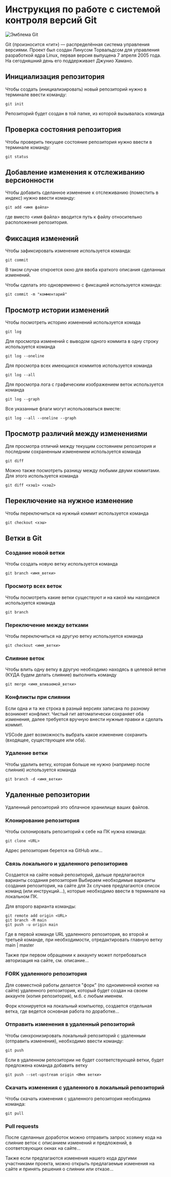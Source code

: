 # **Инструкция по работе с системой контроля версий Git**

![Эмблема Git](git.jpg)

Git (произносится «гит») — распределённая система управления версиями. Проект был создан Линусом Торвальдсом для управления разработкой ядра Linux, первая версия выпущена 7 апреля 2005 года. На сегодняшний день его поддерживает Джунио Хамано.

## Инициализация репозитория

Чтобы создать (инициализировать) новый репозиторий нужно в терминале ввести команду:

    git init

Репозиторий будет создан в той папке, из которой вызывалась команда

## Проверка состояния репозитория

Чтобы проверить текущее состояние репозитория нужно ввести в терминале команду:

    git status

## Добавление изменения к отслеживанию версионности

Чтобы добавить сделанное изменение к отслеживанию (поместить в индекс) нужно ввести команду:

    git add <имя файла>

где вместо <имя файла> вводится путь к файлу относительно расположения репозитория.

## Фиксация изменений

Чтобы зафиксировать изменение используется команда:

    git commit

В таком случае откроется окно для ввоба краткого описания сделанных изменений.

Чтобы сделать это одновременно с фиксацией используется команда:

    git commit -m "комментарий"

## Просмотр истории изменений

Чтобы посмотреть историю изменений используется комада

    git log

Для просмотра изменений с выводом одного коммита в одну строку используется команда

    git log --oneline

Для просмотра всех имеющихся коммитов используется команда

    git log --all

Для просмотра лога с графическим изображением веток используется команда

    git log --graph

Все указанные флаги могут использоваться вместе:

    git log --all --oneline --graph

## Просмотр различий между изменениями

Для просмотра отличий между текущим состоянием репозитория и последним сохраненным изменением используется команда

    git diff

Можно также посмотреть разницу между любыми двуми коммитами. Для этого используется команда

    git diff <хэш1> <хэш2>

## Переключение на нужное изменение

Чтобы переключиться на нужный коммит используется команда

    git checkout <хэш>

## Ветки в Git

### Создание новой ветки

Чтобы создать новую ветку используется команда

    git branch <имя_ветки>

### Просмотр всех веток

Чтобы посмотреть какие ветки существуют и на какой мы находимся используется команда

    git branch

### Переключение между ветками

Чтобы переключиться на другую ветку используется команда

    git checkout <имя_ветки>

### Слияние веток

Чтобы влить одну ветку в другую необходимо находясь в целевой ветке (КУДА будем делать слияние) выполнить команду

    git merge <имя_вливаемой_ветки>

### Конфликты при слиянии

Если одна и та же строка в разный версиях записана по разному возникнет конфликт.
Чистый гит автоматически сохраняет оба изменения, далее требуется вручную внести нужные правки и сделать коммит.

VSСode дает возможность выбрать какое изменение сохранить (входящее, существующее или оба).

### Удаление ветки

Чтобы удалить ветку, которая больше не нужно (например после слияния) используется команда

    git branch -d <имя_ветки>

## Удаленные репозитории

Удаленный репозиторий это облачное хранилище ваших файлов.

### Клонирование репозитория

Чтобы склонировать репозиторий к себе на ПК нужна команда:

    git clone <URL>

Адрес репозитория берется на GitHub или...

### Связь локального и удаленного репозиториев

Создается на сайте новый репозиторий, дальше предлагаются варианты создания репозитория
Выбираем необходимые варианты создания репозитория, на сайте для 3х случаев предлагаются список команд (или инструкций...), которые необходимо ввести в терминале на локальном ПК.

Для второго варианта команды:

    git remote add origin <URL>
    git branch -M main
    git push -u origin main

Где в первой команде URL удаленного репозитория, во второй и третьей команде, при необходимости, отредактировать главную ветку main | master

Также при первом обращении к аккаунту может потребоваться авторизация на сайте, см. описание...

### FORK удаленного репозитория

Для совместной работы делается "форк" (по одноименной кнопке на сайте) удаленного репозитория, который будет создан на своем аккаунте (копия репозитория), м.б. с любым именем.

Форк клонируется на локальный компьютер, создается отдельная ветка, где ведется основная работа по доработке...

### Отправить изменения в удаленный репозиторий

Чтобы синхронизировать локальный репозиторий с удаленным (отправить изменения), необходимо ввести команду:

    git push

Если в удаленном репозитории не будет соответствующей ветки, будет предложена команда добавить ветку

    git push --set-upstream origin <Имя ветки>

### Скачать изменения с удаленного в локальный репозиторий

Чтобы скачать изменения с удаленного репозитория необходима команда:

    git pull

### Pull requests

После сделанных доработок можно отправить запрос хозяину кода на слияние веток с описанием изменений и предложений, в соответсвующих окнах на сайте...

Также если предлагаются изменения нашего кода другими участниками проекта, можно открыть предлагаемые изменения на сайте и принять решения о слиянии или отказе...